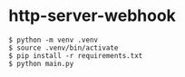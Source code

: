 # http-server-webhook

```
$ python -m venv .venv
$ source .venv/bin/activate
$ pip install -r requirements.txt
$ python main.py
```
